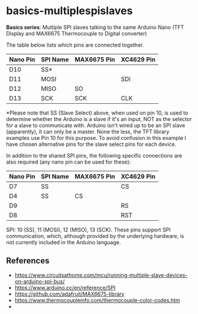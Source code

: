 # basics-multiplespislaves
**Basics series**: Multiple SPI slaves talking to the same Arduino Nano (TFT Display and MAX6675 Thermocouple to Digital converter)

The table below lists which pins are connected together.

| Nano Pin | SPI Name | MAX6675 Pin | XC4629 Pin |
|----------|----------|-------------|------------|
| D10      | SS*      |             |            |
| D11      | MOSI     |             | SDI        |
| D12      | MISO     | SO          |            |
| D13      | SCK      | SCK         | CLK        |

*Please note that SS (Slave Select) above, when used on pin 10, is used to determine whether the Arduino is a slave if it's an input, NOT as the selector for a slave to communicate with. Arduino isn't wired up to be an SPI slave (apparently), it can only be a master. None the less, the TFT library examples use Pin 10 for this purpose. To avoid confusion in this example I have chosen alternative pins for the slave select pins for each device.

In addition to the shared SPI pins, the following specific connections are also required (any nano pin can be used for these):

| Nano Pin | SPI Name | MAX6675 Pin | XC4629 Pin |
|----------|----------|-------------|------------|
| D7       | SS       |             | CS         |
| D4       | SS       | CS          |            |
| D9       |          |             | RS         |
| D8       |          |             | RST        |

SPI: 10 (SS), 11 (MOSI), 12 (MISO), 13 (SCK). These pins support SPI communication, which, although provided by the underlying hardware, is not currently included in the Arduino language.

## References
* https://www.circuitsathome.com/mcu/running-multiple-slave-devices-on-arduino-spi-bus/
* https://www.arduino.cc/en/reference/SPI
* https://github.com/adafruit/MAX6675-library
* https://www.thermocoupleinfo.com/thermocouple-color-codes.htm
* 
